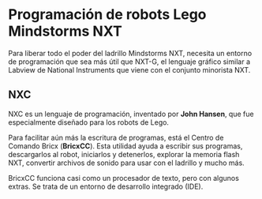 # Programación de robots Lego Mindstorms NXT

Para liberar todo el poder del ladrillo Mindstorms NXT, necesita un entorno de programación que sea más útil que NXT-G, el lenguaje gráfico similar a Labview de National Instruments que viene con el conjunto minorista NXT.

## NXC

NXC es un lenguaje de programación, inventado por **John Hansen**, que fue especialmente diseñado para los robots de Lego.

Para facilitar aún más la escritura de programas, está el Centro de Comando Bricx (**BricxCC**). Esta utilidad ayuda a escribir sus programas, descargarlos al robot, iniciarlos y detenerlos, explorar la memoria flash NXT, convertir archivos de sonido para usar con el ladrillo y mucho más.

BricxCC funciona casi como un procesador de texto, pero con algunos extras. Se trata de un entorno de desarrollo integrado (IDE).
